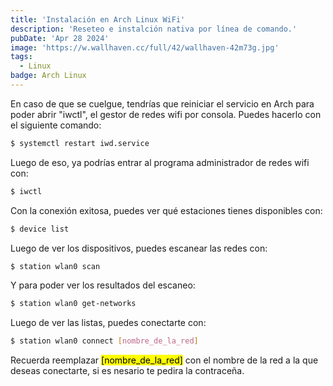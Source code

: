 ```yaml
---
title: 'Instalación en Arch Linux WiFi'
description: 'Reseteo e instalción nativa por línea de comando.'
pubDate: 'Apr 28 2024'
image: 'https://w.wallhaven.cc/full/42/wallhaven-42m73g.jpg'
tags:
  - Linux
badge: Arch Linux
---
```


En caso de que se cuelgue, tendrías que reiniciar el servicio en Arch para poder abrir "iwctl", el gestor de redes wifi por consola. Puedes hacerlo con el siguiente comando:

```bash
$ systemctl restart iwd.service
```
Luego de eso, ya podrías entrar al programa administrador de redes wifi con:
```bash
$ iwctl
```

Con la conexión exitosa, puedes ver qué estaciones tienes disponibles con:
```bash
$ device list
```

Luego de ver los dispositivos, puedes escanear las redes con:
```bash
$ station wlan0 scan
```

Y para poder ver los resultados del escaneo:
```bash
$ station wlan0 get-networks
```

Luego de ver las listas, puedes conectarte con:
```bash
$ station wlan0 connect [nombre_de_la_red]
```
Recuerda reemplazar <mark>[nombre_de_la_red]</mark> con el nombre de la red a la que deseas conectarte, si es nesario te pedira la contraceña.

